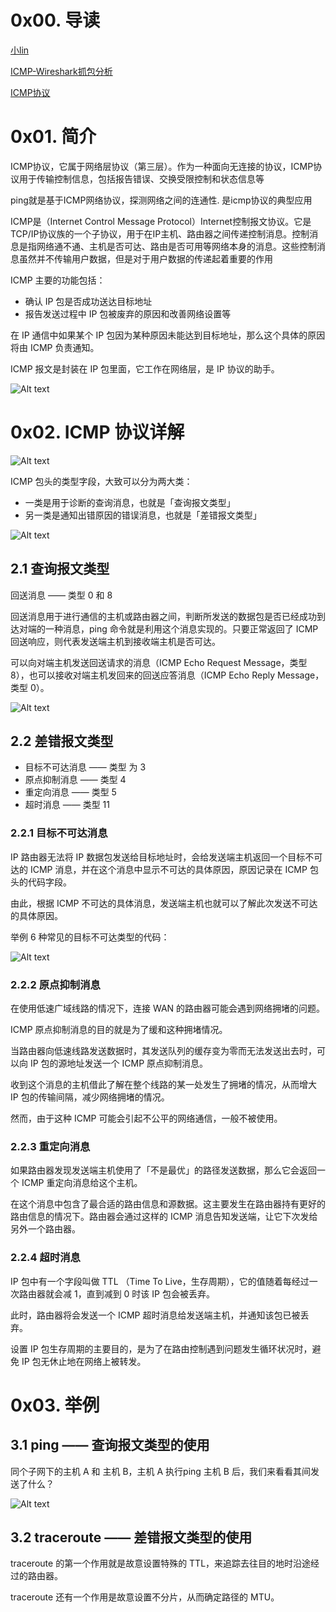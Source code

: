 # 0x00. 导读

[小lin](https://xiaolincoding.com/network/4_ip/ping.html#ip%E5%8D%8F%E8%AE%AE%E7%9A%84%E5%8A%A9%E6%89%8B-icmp-%E5%8D%8F%E8%AE%AE)

[ICMP-Wireshark抓包分析](https://flxdu.cn/2022/06/07/ICMP-Wireshark%E6%8A%93%E5%8C%85%E5%88%86%E6%9E%90/)

[ICMP协议](https://www.cnblogs.com/fengzheng/p/17260432.html)

# 0x01. 简介

ICMP协议，它属于网络层协议（第三层）。作为一种面向无连接的协议，ICMP协议用于传输控制信息，包括报告错误、交换受限控制和状态信息等

ping就是基于ICMP网络协议，探测网络之间的连通性. 是icmp协议的典型应用

ICMP是（Internet Control Message Protocol）Internet控制报文协议。它是TCP/IP协议族的一个子协议，用于在IP主机、路由器之间传递控制消息。控制消息是指网络通不通、主机是否可达、路由是否可用等网络本身的消息。这些控制消息虽然并不传输用户数据，但是对于用户数据的传递起着重要的作用

ICMP 主要的功能包括：

- 确认 IP 包是否成功送达目标地址
- 报告发送过程中 IP 包被废弃的原因和改善网络设置等

在 IP 通信中如果某个 IP 包因为某种原因未能达到目标地址，那么这个具体的原因将由 ICMP 负责通知。

ICMP 报文是封装在 IP 包里面，它工作在网络层，是 IP 协议的助手。

![Alt text](../../pic/linux/net/icmp1.png)

# 0x02. ICMP 协议详解

![Alt text](../../pic/linux/net/icmp2.png)

ICMP 包头的类型字段，大致可以分为两大类：

- 一类是用于诊断的查询消息，也就是「查询报文类型」
- 另一类是通知出错原因的错误消息，也就是「差错报文类型」

![Alt text](../../pic/linux/net/icmp3.png)

## 2.1 查询报文类型

回送消息 —— 类型 0 和 8

回送消息用于进行通信的主机或路由器之间，判断所发送的数据包是否已经成功到达对端的一种消息，ping 命令就是利用这个消息实现的。只要正常返回了 ICMP 回送响应，则代表发送端主机到接收端主机是否可达。

可以向对端主机发送回送请求的消息（ICMP Echo Request Message，类型 8），也可以接收对端主机发回来的回送应答消息（ICMP Echo Reply Message，类型 0）。

![Alt text](../../pic/linux/net/icmp4.png)


## 2.2 差错报文类型

- 目标不可达消息 —— 类型 为 3
- 原点抑制消息 —— 类型 4
- 重定向消息 —— 类型 5
- 超时消息 —— 类型 11

### 2.2.1 目标不可达消息

IP 路由器无法将 IP 数据包发送给目标地址时，会给发送端主机返回一个目标不可达的 ICMP 消息，并在这个消息中显示不可达的具体原因，原因记录在 ICMP 包头的代码字段。

由此，根据 ICMP 不可达的具体消息，发送端主机也就可以了解此次发送不可达的具体原因。

举例 6 种常见的目标不可达类型的代码：

![Alt text](../../pic/linux/net/icmp5.png)

### 2.2.2 原点抑制消息

在使用低速广域线路的情况下，连接 WAN 的路由器可能会遇到网络拥堵的问题。

ICMP 原点抑制消息的目的就是为了缓和这种拥堵情况。

当路由器向低速线路发送数据时，其发送队列的缓存变为零而无法发送出去时，可以向 IP 包的源地址发送一个 ICMP 原点抑制消息。

收到这个消息的主机借此了解在整个线路的某一处发生了拥堵的情况，从而增大 IP 包的传输间隔，减少网络拥堵的情况。

然而，由于这种 ICMP 可能会引起不公平的网络通信，一般不被使用。

### 2.2.3 重定向消息

如果路由器发现发送端主机使用了「不是最优」的路径发送数据，那么它会返回一个 ICMP 重定向消息给这个主机。

在这个消息中包含了最合适的路由信息和源数据。这主要发生在路由器持有更好的路由信息的情况下。路由器会通过这样的 ICMP 消息告知发送端，让它下次发给另外一个路由器。

### 2.2.4 超时消息

IP 包中有一个字段叫做 TTL （Time To Live，生存周期），它的值随着每经过一次路由器就会减 1，直到减到 0 时该 IP 包会被丢弃。

此时，路由器将会发送一个 ICMP 超时消息给发送端主机，并通知该包已被丢弃。

设置 IP 包生存周期的主要目的，是为了在路由控制遇到问题发生循环状况时，避免 IP 包无休止地在网络上被转发。

# 0x03. 举例

## 3.1 ping —— 查询报文类型的使用

同个子网下的主机 A 和 主机 B，主机 A 执行ping 主机 B 后，我们来看看其间发送了什么？

![Alt text](../../pic/linux/net/icmp6.png)

## 3.2 traceroute —— 差错报文类型的使用

traceroute 的第一个作用就是故意设置特殊的 TTL，来追踪去往目的地时沿途经过的路由器。

traceroute 还有一个作用是故意设置不分片，从而确定路径的 MTU。